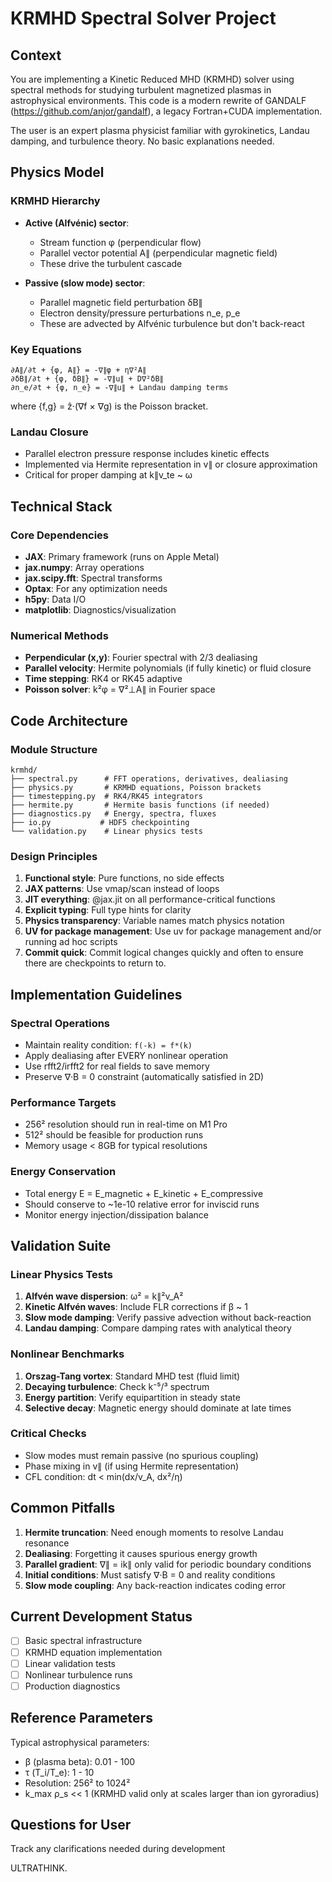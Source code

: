 # KRMHD Spectral Solver Project

## Context
You are implementing a Kinetic Reduced MHD (KRMHD) solver using spectral methods for studying turbulent magnetized plasmas in astrophysical environments. This code is a modern rewrite of GANDALF (https://github.com/anjor/gandalf), a legacy Fortran+CUDA implementation.

The user is an expert plasma physicist familiar with gyrokinetics, Landau damping, and turbulence theory. No basic explanations needed.

## Physics Model

### KRMHD Hierarchy
- **Active (Alfvénic) sector**: 
  - Stream function φ (perpendicular flow)
  - Parallel vector potential A∥ (perpendicular magnetic field)
  - These drive the turbulent cascade
  
- **Passive (slow mode) sector**:
  - Parallel magnetic field perturbation δB∥
  - Electron density/pressure perturbations n_e, p_e
  - These are advected by Alfvénic turbulence but don't back-react

### Key Equations

```
∂A∥/∂t + {φ, A∥} = -∇∥φ + η∇²A∥
∂δB∥/∂t + {φ, δB∥} = -∇∥u∥ + D∇²δB∥
∂n_e/∂t + {φ, n_e} = -∇∥u∥ + Landau damping terms
```
where {f,g} = ẑ·(∇f × ∇g) is the Poisson bracket.

### Landau Closure
- Parallel electron pressure response includes kinetic effects
- Implemented via Hermite representation in v∥ or closure approximation
- Critical for proper damping at k∥v_te ~ ω

## Technical Stack

### Core Dependencies
- **JAX**: Primary framework (runs on Apple Metal)
- **jax.numpy**: Array operations
- **jax.scipy.fft**: Spectral transforms
- **Optax**: For any optimization needs
- **h5py**: Data I/O
- **matplotlib**: Diagnostics/visualization

### Numerical Methods
- **Perpendicular (x,y)**: Fourier spectral with 2/3 dealiasing
- **Parallel velocity**: Hermite polynomials (if fully kinetic) or fluid closure
- **Time stepping**: RK4 or RK45 adaptive
- **Poisson solver**: k²φ = ∇²⊥A∥ in Fourier space

## Code Architecture

### Module Structure
```
krmhd/
├── spectral.py      # FFT operations, derivatives, dealiasing
├── physics.py       # KRMHD equations, Poisson brackets
├── timestepping.py  # RK4/RK45 integrators
├── hermite.py       # Hermite basis functions (if needed)
├── diagnostics.py   # Energy, spectra, fluxes
├── io.py           # HDF5 checkpointing
└── validation.py    # Linear physics tests
```

### Design Principles
1. **Functional style**: Pure functions, no side effects
2. **JAX patterns**: Use vmap/scan instead of loops
3. **JIT everything**: @jax.jit on all performance-critical functions
4. **Explicit typing**: Full type hints for clarity
5. **Physics transparency**: Variable names match physics notation
6. **UV for package management**: Use uv for package management and/or running ad hoc
scripts
7. **Commit quick**: Commit logical changes quickly and often to ensure there are
checkpoints to return to.

## Implementation Guidelines

### Spectral Operations
- Maintain reality condition: `f(-k) = f*(k)`
- Apply dealiasing after EVERY nonlinear operation
- Use rfft2/irfft2 for real fields to save memory
- Preserve ∇·B = 0 constraint (automatically satisfied in 2D)

### Performance Targets
- 256² resolution should run in real-time on M1 Pro
- 512² should be feasible for production runs
- Memory usage < 8GB for typical resolutions

### Energy Conservation
- Total energy E = E_magnetic + E_kinetic + E_compressive
- Should conserve to ~1e-10 relative error for inviscid runs
- Monitor energy injection/dissipation balance

## Validation Suite

### Linear Physics Tests
1. **Alfvén wave dispersion**: ω² = k∥²v_A²
2. **Kinetic Alfvén waves**: Include FLR corrections if β ~ 1
3. **Slow mode damping**: Verify passive advection without back-reaction
4. **Landau damping**: Compare damping rates with analytical theory

### Nonlinear Benchmarks
1. **Orszag-Tang vortex**: Standard MHD test (fluid limit)
2. **Decaying turbulence**: Check k⁻⁵/³ spectrum
3. **Energy partition**: Verify equipartition in steady state
4. **Selective decay**: Magnetic energy should dominate at late times

### Critical Checks
- Slow modes must remain passive (no spurious coupling)
- Phase mixing in v∥ (if using Hermite representation)
- CFL condition: dt < min(dx/v_A, dx²/η)

## Common Pitfalls

1. **Hermite truncation**: Need enough moments to resolve Landau resonance
2. **Dealiasing**: Forgetting it causes spurious energy growth
3. **Parallel gradient**: ∇∥ = ik∥ only valid for periodic boundary conditions
4. **Initial conditions**: Must satisfy ∇·B = 0 and reality conditions
5. **Slow mode coupling**: Any back-reaction indicates coding error

## Current Development Status
- [ ] Basic spectral infrastructure
- [ ] KRMHD equation implementation
- [ ] Linear validation tests
- [ ] Nonlinear turbulence runs
- [ ] Production diagnostics

## Reference Parameters
Typical astrophysical parameters:
- β (plasma beta): 0.01 - 100
- τ (T_i/T_e): 1 - 10
- Resolution: 256² to 1024²
- k_max ρ_s << 1 (KRMHD valid only at scales larger than ion gyroradius)

## Questions for User
Track any clarifications needed during development


ULTRATHINK.
